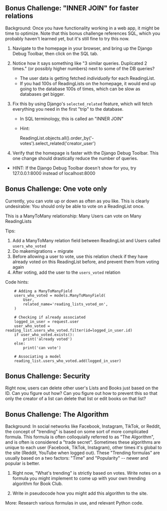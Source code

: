 Bonus Challenge: "INNER JOIN" for faster relations
--------------------------------------------------

Background: Once you have functionality working in a web app, it might be time
to optimize. Note that this bonus challenge references SQL, which you probably
haven't learned yet, but it's still fine to try this now.

1. Navigate to the homepage in your browser, and bring up the Django Debug
Toolbar, then click on the SQL tab.

2. Notice how it says something like "3 similar queries. Duplicated 2 times."
(or possibly higher numbers) next to some of the DB queries?
    - The user data is getting fetched *individually* for each ReadingList.
    - If you had 100s of ReadingLists on the homepage, it would end up going to
      the database 100s of times, which can be slow as databases get bigger.

3. Fix this by using Django's `selected_related` feature, which will fetch
everything you need in the first "trip" to the database.
    - In SQL terminology, this is called an "INNER JOIN"
    - Hint:


        ReadingList.objects.all().order_by('-votes').select_related('creator_user')


4. Verify that the homepage is faster with the Django Debug Toolbar. This one
change should drastically reduce the number of queries.

- HINT: If the Django Debug Toolbar doesn't show for you, try 127.0.0.1:8000
  instead of localhost:8000



Bonus Challenge: One vote only
-----------------------------------------

Currently, you can vote up or down as often as you like. This is clearly
undesirable: You should only be able to vote on a ReadingList once.

This is a ManyToMany relationship: Many Users can vote on Many ReadingLists

Tips:
1. Add a ManyToMany relation field between ReadingList and Users called `users_who_voted`
2. Do makemigrations + migrate
3. Before allowing a user to vote, use this relation check if they have already
voted on this ReadingList before, and prevent them from voting again
4. After voting, add the user to the `users_voted` relation

Code hints:

        # Adding a ManyToManyField
        users_who_voted = models.ManyToManyField(
            User,
            related_name='reading_lists_voted_on',
        )

        # Checking if already associated
        logged_in_user = request.user
        user_who_voted = reading_list.users_who_voted.filter(id=logged_in_user.id)
        if user_who_voted.exists():
            print('already voted')
        else:
            print('can vote')

        # Associating a model
        reading_list.users_who_voted.add(logged_in_user)



Bonus Challenge: Security
-----------------------------------------

Right now, users can delete other user's Lists and Books just based on the ID.
Can you figure out how? Can you figure out how to prevent this so that only the
creator of a list can delete that list or edit books on that list?



Bonus Challenge: The Algorithm
-----------------------------------------

Background: In social networks like Facebook, Instagram, TikTok, or Reddit, the
concept of "trending" is based on some sort of more complicated formula. This
formula is often colloquially referred to as "The Algorithm", and is often is
considered a "trade secret".  Sometimes these algorithms are unique to each
user (Facebook, TikTok, Instagram), other times it's global to the site
(Reddit, YouTube when logged out).  These "Trending formulas" are usually based
on a two factors: "Time" and "Popularity" -- newer and popular is better.

1. Right now, "What's trending" is strictly based on votes. Write notes on a
formula you might implement to come up with your own trending algorithm for
Book Club.

2. Write in pseudocode how you might add this algorithm to the site.

More: Research various formulas in use, and relevant Python code.

